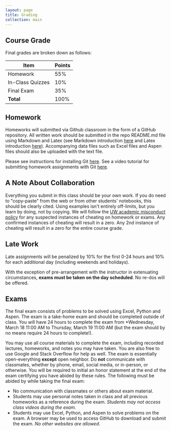 ```yaml
---
layout: page
title: Grading
collection: main
---
```


## Course Grade

Final grades are broken down as follows:

| **Item**           | **Points**    |
| ------------------ | ------------- |
| Homework           | 55%           |
| In-Class Quizzes   | 10%           |
| Final Exam         | 35%           |
| **Total**          | 100%          |

## Homework

Homeworks will submitted via Github classroom in the form of a GitHub repository. All written work should be submitted in the repo README.md file using Markdown and Latex (see Markdown introduction [here](https://www.markdownguide.org/basic-syntax/) and Latex introduction [here](https://www.overleaf.com/learn/latex/Mathematical_expressions)). Accompanying data files such as Excel files and Aspen files should also be uploaded with the text file.

Please see instructions for installing Git [here](https://uwescience.github.io/2019-10-01-uw/). See a video tutorial for submitting homework assignments with Git [here](https://uw.hosted.panopto.com/Panopto/Pages/Viewer.aspx?id=847f11be-1154-4c41-9d10-aaff0122ebd7).

## A Note About Collaboration

Everything you submit in this class should be your own work. If you do need to "copy-paste" from the web or from other students' notebooks, this should be clearly cited. Using examples isn't entirely off-limits, but you learn by doing, not by copying. We will follow the [UW academic misconduct policy](https://www.washington.edu/cssc/facultystaff/academic-misconduct/) for any suspected instances of cheating on homework or exams. Any confirmed instances of cheating will result in a zero. Any 2nd instance of cheating will result in a zero for the entire course grade.

## Late Work

Late assignments will be penalized by 10% for the first 0-24 hours and 10% for each additional day (including weekends and holidays).

With the exception of pre-arrangement with the instructor in extenuating circumstances, **exams must be taken on the day scheduled**. No re-dos will be offered.

## Exams

The final exam consists of problems to be solved using Excel, Python and Aspen. The exam is a take-home exam and should be completed outside of class. You will have 24 hours to complete the exam from *Wednesday, March 18 11:00 AM to Thursday, March 19 11:00 AM (but the exam should by no means require 24 hours to complete!).

You may use all course materials to complete the exam, including recorded lectures, homeworks, and notes you may have taken. You are also free to use Google and Stack Overflow for help as well. The exam is essentially open-everything **except** open neighbor. Do **not** communicate with classmates, whether by phone, email, social media, or in-person, or otherwise. You will be required to initial an honor statement at the end of the exam certifying you have abided by these rules. The following must be abided by while taking the final exam:

* No communication with classmates or others about exam material.
* Students may use personal notes taken in class and all previous homeworks as a reference during the exam. *Students may not access class videos during the exam.*
* Students may use Excel, Python, and Aspen to solve problems on the exam. A browser may be used to access GitHub to download and submit the exam. *No other websites are allowed*.
